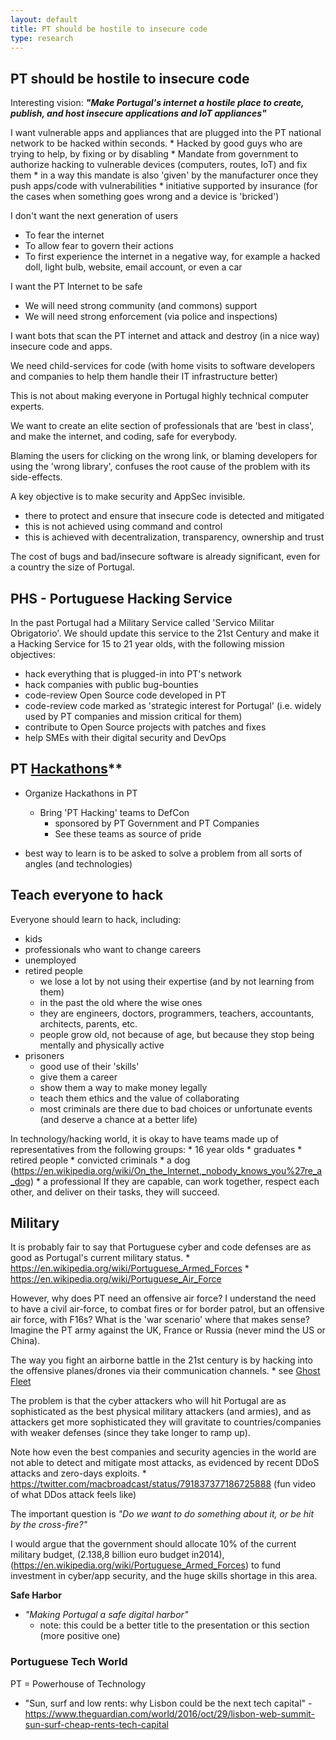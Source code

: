```yaml
---
layout: default
title: PT should be hostile to insecure code
type: research
---
```


## PT should be hostile to insecure code

Interesting vision: _**"Make Portugal's internet a hostile place to create, publish, and host insecure applications and IoT appliances"**_

I want vulnerable apps and appliances that are plugged into the PT national network to be hacked within seconds.
    * Hacked by good guys who are trying to help, by fixing or by disabling
    * Mandate from government to authorize hacking to vulnerable devices (computers, routes, IoT) and fix them
    * in a way this mandate is also 'given' by the manufacturer once they push apps/code with vulnerabilities
    * initiative supported by insurance (for the cases when something goes wrong and a device is 'bricked')

I don't want the next generation of users
  * To fear the internet  
  * To allow fear to govern their actions
  * To first experience the internet in a negative way, for example a hacked doll, light bulb, website, email account, or even a car

I want the PT Internet to be safe
  * We will need strong community (and commons) support
  * We will need strong enforcement (via police and inspections)

I want bots that scan the PT internet and attack and destroy (in a nice way) insecure code and apps.

We need child-services for code (with home visits to software developers and companies to help them handle their IT infrastructure better)

This is not about making everyone in Portugal highly technical computer experts.

We want to create an elite section of professionals that are 'best in class', and make the internet, and coding, safe for everybody.

Blaming the users for clicking on the wrong link, or blaming developers for using the 'wrong library', confuses the root cause of the problem with its side-effects.

A key objective is to make security and AppSec invisible.
  * there to protect and ensure that insecure code is detected and mitigated
  * this is not achieved using command and control
  * this is achieved with decentralization, transparency, ownership and trust

The cost of bugs and bad/insecure software is already significant, even for a country the size of Portugal.  




## PHS - Portuguese Hacking Service

In the past Portugal had a Military Service called 'Servico Militar Obrigatorio'. We should update this service to the 21st Century and make it a Hacking Service for 15 to 21 year olds, with the following mission objectives:

   * hack everything that is plugged-in into PT's network
   * hack companies with public bug-bounties
   * code-review Open Source code developed in PT
   * code-review code marked as 'strategic interest for Portugal' (i.e. widely used by PT companies and mission critical for them)
   * contribute to Open Source projects with patches and fixes
   * help SMEs with their digital security and DevOps

## PT [Hackathons](https://en.wikipedia.org/wiki/Hackathon)**

  * Organize Hackathons in PT
    * Bring 'PT Hacking' teams to DefCon
      * sponsored by PT Government and PT Companies
      * See these teams as source of pride    

* best way to learn is to be asked to solve a problem from all sorts of angles (and technologies)

## Teach everyone to hack
Everyone should learn to hack, including:
  
 * kids
 * professionals who want to change careers
 * unemployed
 * retired people
	* we lose a lot by not using their expertise (and by not learning from them)
   * in the past the old where the wise ones
  	* they are engineers, doctors, programmers, teachers, accountants, architects, parents, etc.
   * people grow old, not because of age, but because they stop being mentally and physically active
  * prisoners
     * good use of their 'skills'
  	  * give them a career
  	  * show them a way to make money legally
     * teach them ethics and the value of collaborating
  	  * most criminals are there due to bad choices or unfortunate events (and deserve a chance at a better life)

In technology/hacking world, it is okay to have teams made up of representatives from the following groups:
    * 16 year olds
    * graduates
    * retired people
    * convicted criminals
    * a dog (https://en.wikipedia.org/wiki/On_the_Internet,_nobody_knows_you%27re_a_dog)
    * a professional
  If they are capable, can work together, respect each other, and deliver on their tasks, they will succeed.


## Military

It is probably fair to say that Portuguese cyber and code defenses are as good as Portugal's current military status. 
    * https://en.wikipedia.org/wiki/Portuguese_Armed_Forces
    * https://en.wikipedia.org/wiki/Portuguese_Air_Force

However, why does PT need an offensive air force? I understand the need to have a civil air-force,  to combat fires or for border patrol, but an offensive air force, with F16s? What is the 'war scenario' where that makes sense? Imagine the PT army against the UK, France or Russia (never mind the US or China). 

The way you fight an airborne battle in the 21st century is by hacking into the offensive planes/drones via their communication channels.
    * see [Ghost Fleet](https://www.amazon.co.uk/Ghost-Fleet-Novel-Next-World/dp/0544142845)

The problem is that the cyber attackers who will hit Portugal are as sophisticated as the best physical military attackers (and armies), and as attackers get more sophisticated they will gravitate to countries/companies with weaker defenses (since they take longer to ramp up).

Note how even the best companies and security agencies in the world are not able to detect and mitigate most attacks, as evidenced by recent DDoS attacks and zero-days exploits.
        * https://twitter.com/macbroadcast/status/791837377186725888 (fun video of what DDos attack feels like)
        
The important question is _"Do we want to do something about it, or be hit by the cross-fire?"_

I would argue that the government should allocate 10% of the current military budget, (2.138,8 billion euro budget in2014), (https://en.wikipedia.org/wiki/Portuguese_Armed_Forces) to fund investment in cyber/app security, and the huge skills shortage in this area. 



**Safe Harbor**

  * _"Making Portugal a safe digital harbor"_
    * note: this could be a better title to the presentation or this section (more positive one)





### Portuguese Tech World

PT = Powerhouse of Technology

- "Sun, surf and low rents: why Lisbon could be the next tech capital" -  https://www.theguardian.com/world/2016/oct/29/lisbon-web-summit-sun-surf-cheap-rents-tech-capital
